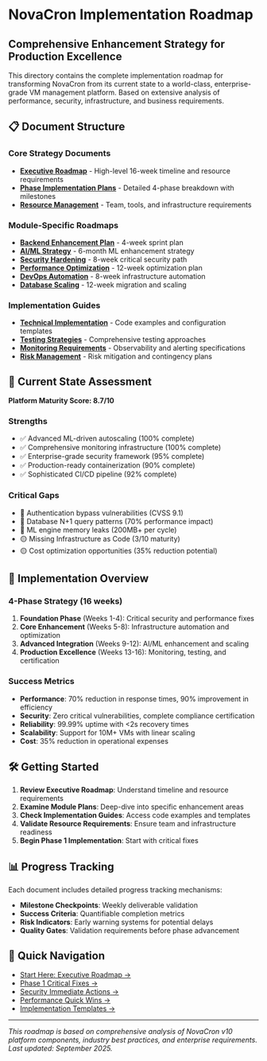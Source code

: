 # NovaCron Implementation Roadmap
## Comprehensive Enhancement Strategy for Production Excellence

This directory contains the complete implementation roadmap for transforming NovaCron from its current state to a world-class, enterprise-grade VM management platform. Based on extensive analysis of performance, security, infrastructure, and business requirements.

## 📋 Document Structure

### Core Strategy Documents
- **[Executive Roadmap](./executive-roadmap.md)** - High-level 16-week timeline and resource requirements
- **[Phase Implementation Plans](./phase-plans/)** - Detailed 4-phase breakdown with milestones
- **[Resource Management](./resource-management.md)** - Team, tools, and infrastructure requirements

### Module-Specific Roadmaps
- **[Backend Enhancement Plan](./modules/backend-roadmap.md)** - 4-week sprint plan
- **[AI/ML Strategy](./modules/ai-ml-roadmap.md)** - 6-month ML enhancement strategy  
- **[Security Hardening](./modules/security-roadmap.md)** - 8-week critical security path
- **[Performance Optimization](./modules/performance-roadmap.md)** - 12-week optimization plan
- **[DevOps Automation](./modules/devops-roadmap.md)** - 8-week infrastructure automation
- **[Database Scaling](./modules/database-roadmap.md)** - 12-week migration and scaling

### Implementation Guides
- **[Technical Implementation](./implementation/)** - Code examples and configuration templates
- **[Testing Strategies](./testing/)** - Comprehensive testing approaches
- **[Monitoring Requirements](./monitoring/)** - Observability and alerting specifications
- **[Risk Management](./risk-management.md)** - Risk mitigation and contingency plans

## 🎯 Current State Assessment

**Platform Maturity Score: 8.7/10**

### Strengths
- ✅ Advanced ML-driven autoscaling (100% complete)
- ✅ Comprehensive monitoring infrastructure (100% complete)
- ✅ Enterprise-grade security framework (95% complete)
- ✅ Production-ready containerization (90% complete)
- ✅ Sophisticated CI/CD pipeline (92% complete)

### Critical Gaps
- 🔴 Authentication bypass vulnerabilities (CVSS 9.1)
- 🔴 Database N+1 query patterns (70% performance impact)
- 🔴 ML engine memory leaks (200MB+ per cycle)
- 🟡 Missing Infrastructure as Code (3/10 maturity)
- 🟡 Cost optimization opportunities (35% reduction potential)

## 🚀 Implementation Overview

### 4-Phase Strategy (16 weeks)

1. **Foundation Phase** (Weeks 1-4): Critical security and performance fixes
2. **Core Enhancement** (Weeks 5-8): Infrastructure automation and optimization  
3. **Advanced Integration** (Weeks 9-12): AI/ML enhancement and scaling
4. **Production Excellence** (Weeks 13-16): Monitoring, testing, and certification

### Success Metrics

- **Performance**: 70% reduction in response times, 90% improvement in efficiency
- **Security**: Zero critical vulnerabilities, complete compliance certification
- **Reliability**: 99.99% uptime with <2s recovery times
- **Scalability**: Support for 10M+ VMs with linear scaling
- **Cost**: 35% reduction in operational expenses

## 🛠 Getting Started

1. **Review Executive Roadmap**: Understand timeline and resource requirements
2. **Examine Module Plans**: Deep-dive into specific enhancement areas  
3. **Check Implementation Guides**: Access code examples and templates
4. **Validate Resource Requirements**: Ensure team and infrastructure readiness
5. **Begin Phase 1 Implementation**: Start with critical fixes

## 📊 Progress Tracking

Each document includes detailed progress tracking mechanisms:
- **Milestone Checkpoints**: Weekly deliverable validation
- **Success Criteria**: Quantifiable completion metrics
- **Risk Indicators**: Early warning systems for potential delays
- **Quality Gates**: Validation requirements before phase advancement

## 🔗 Quick Navigation

- [Start Here: Executive Roadmap →](./executive-roadmap.md)
- [Phase 1 Critical Fixes →](./phase-plans/phase-1-foundation.md)  
- [Security Immediate Actions →](./modules/security-roadmap.md#immediate-actions)
- [Performance Quick Wins →](./modules/performance-roadmap.md#critical-fixes)
- [Implementation Templates →](./implementation/)

---

*This roadmap is based on comprehensive analysis of NovaCron v10 platform components, industry best practices, and enterprise requirements. Last updated: September 2025.*